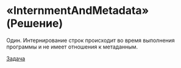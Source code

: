 # «InternmentAndMetadata» (Решение)

Один. Интернирование строк происходит во время выполнения программы и не имеет отношения к метаданным.

[Задача](./InternmentAndMetadata-P.md)
